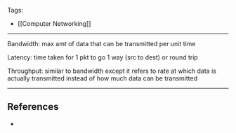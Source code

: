 Tags:
- [[Computer Networking]]
---
Bandwidth: max amt of data that can be transmitted per unit time

Latency: time taken for 1 pkt to go 1 way (src to dest) or round trip

Throughput: similar to bandwidth except it refers to rate at which data is actually transmitted instead of how much data can be transmitted

---
## References
- 